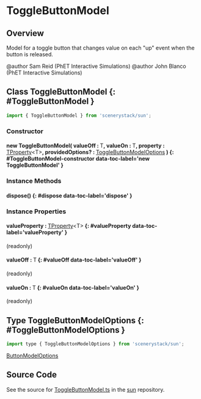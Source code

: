# ToggleButtonModel

## Overview

Model for a toggle button that changes value on each "up" event when the button is released.

@author Sam Reid (PhET Interactive Simulations)
@author John Blanco (PhET Interactive Simulations)

## Class ToggleButtonModel {: #ToggleButtonModel }


```js
import { ToggleButtonModel } from 'scenerystack/sun';
```
### Constructor

#### new ToggleButtonModel( valueOff : <span style="font-weight: 400;">T</span>, valueOn : <span style="font-weight: 400;">T</span>, property : <span style="font-weight: 400;">[TProperty](../axon/TProperty.md)&lt;T&gt;</span>, providedOptions? : <span style="font-weight: 400;">[ToggleButtonModelOptions](../sun/ToggleButtonModel.md#ToggleButtonModelOptions)</span> ) {: #ToggleButtonModel-constructor data-toc-label='new ToggleButtonModel' }

### Instance Methods

#### dispose() {: #dispose data-toc-label='dispose' }

### Instance Properties

#### valueProperty : <span style="font-weight: 400;">[TProperty](../axon/TProperty.md)&lt;T&gt;</span> {: #valueProperty data-toc-label='valueProperty' }

(readonly)

#### valueOff : <span style="font-weight: 400;">T</span> {: #valueOff data-toc-label='valueOff' }

(readonly)

#### valueOn : <span style="font-weight: 400;">T</span> {: #valueOn data-toc-label='valueOn' }

(readonly)



## Type ToggleButtonModelOptions {: #ToggleButtonModelOptions }


```js
import type { ToggleButtonModelOptions } from 'scenerystack/sun';
```


[ButtonModelOptions](../sun/ButtonModel.md#ButtonModelOptions)



## Source Code

See the source for [ToggleButtonModel.ts](https://github.com/phetsims/sun/blob/main/js/buttons/ToggleButtonModel.ts) in the [sun](https://github.com/phetsims/sun) repository.
